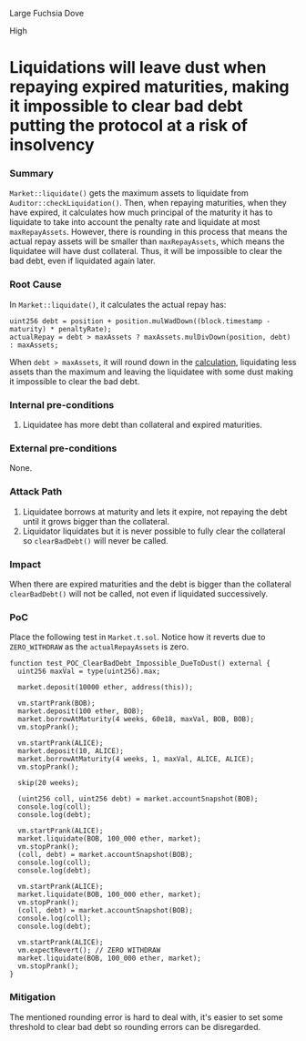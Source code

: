 Large Fuchsia Dove

High

# Liquidations will leave dust when repaying expired maturities, making it impossible to clear bad debt putting the protocol at a risk of insolvency

### Summary

`Market::liquidate()` gets the maximum assets to liquidate from `Auditor::checkLiquidation()`. Then, when repaying maturities, when they have expired, it calculates how much principal of the maturity it has to liquidate to take into account the penalty rate and liquidate at most `maxRepayAssets`. However, there is rounding in this process that means the actual repay assets will be smaller than `maxRepayAssets`, which means the liquidatee will have dust collateral. Thus, it will be impossible to clear the bad debt, even if liquidated again later.

### Root Cause

In `Market::liquidate()`, it calculates the actual repay has:
```solidity
uint256 debt = position + position.mulWadDown((block.timestamp - maturity) * penaltyRate);
actualRepay = debt > maxAssets ? maxAssets.mulDivDown(position, debt) : maxAssets;
```
When `debt > maxAssets`, it will round down in the [calculation](https://github.com/sherlock-audit/2024-07-exactly-stacking-contracts/blob/main/protocol/contracts/Market.sol#L581-L582), liquidating less assets than the maximum and leaving the liquidatee with some dust making it impossible to clear the bad debt.

### Internal pre-conditions

1. Liquidatee has more debt than collateral and expired maturities.

### External pre-conditions

None.

### Attack Path

1. Liquidatee borrows at maturity and lets it expire, not repaying the debt until it grows bigger than the collateral.
2. Liquidator liquidates but it is never possible to fully clear the collateral so `clearBadDebt()` will never be called.

### Impact

When there are expired maturities and the debt is bigger than the collateral `clearBadDebt()` will not be called, not even if liquidated successively.

### PoC

Place the following test in `Market.t.sol`. Notice how it reverts due to `ZERO_WITHDRAW` as the `actualRepayAssets` is zero.
```solidity
function test_POC_ClearBadDebt_Impossible_DueToDust() external {
  uint256 maxVal = type(uint256).max;

  market.deposit(10000 ether, address(this));

  vm.startPrank(BOB);
  market.deposit(100 ether, BOB);
  market.borrowAtMaturity(4 weeks, 60e18, maxVal, BOB, BOB);
  vm.stopPrank();

  vm.startPrank(ALICE);
  market.deposit(10, ALICE);
  market.borrowAtMaturity(4 weeks, 1, maxVal, ALICE, ALICE);
  vm.stopPrank();

  skip(20 weeks);

  (uint256 coll, uint256 debt) = market.accountSnapshot(BOB);
  console.log(coll);
  console.log(debt);

  vm.startPrank(ALICE);
  market.liquidate(BOB, 100_000 ether, market);
  vm.stopPrank();
  (coll, debt) = market.accountSnapshot(BOB);
  console.log(coll);
  console.log(debt);

  vm.startPrank(ALICE);
  market.liquidate(BOB, 100_000 ether, market);
  vm.stopPrank();
  (coll, debt) = market.accountSnapshot(BOB);
  console.log(coll);
  console.log(debt);

  vm.startPrank(ALICE);
  vm.expectRevert(); // ZERO WITHDRAW
  market.liquidate(BOB, 100_000 ether, market);
  vm.stopPrank();
}
```

### Mitigation

The mentioned rounding error is hard to deal with, it's easier to set some threshold to clear bad debt so rounding errors can be disregarded.